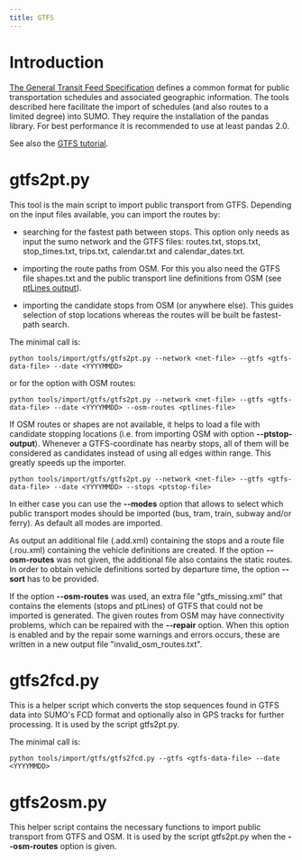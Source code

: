 ```yaml
---
title: GTFS
---
```


# Introduction

[The General Transit Feed Specification](https://developers.google.com/transit/gtfs) defines a common format
for public transportation schedules and associated geographic information. The tools described here
facilitate the import of schedules (and also routes to a limited degree) into SUMO. They require the installation
of the pandas library. For best performance it is recommended to use at least pandas 2.0.

See also the [GTFS tutorial](../../Tutorials/GTFS.md).

# gtfs2pt.py

This tool is the main script to import public transport from GTFS. Depending on
the input files available, you can import the routes by:

- searching for the fastest path between stops. This option only needs as input
the sumo network and the GTFS files: routes.txt, stops.txt, stop_times.txt,
trips.txt, calendar.txt and calendar_dates.txt.

- importing the route paths from OSM. For this you also need the GTFS file
shapes.txt and the public transport line definitions from OSM (see [ptLines output](../../Networks/Further_Outputs.md#public_transport_lines)).

- importing the candidate stops from OSM (or anywhere else). This guides selection of stop locations whereas the routes will be built be fastest-path search.

The minimal call is:

```
python tools/import/gtfs/gtfs2pt.py --network <net-file> --gtfs <gtfs-data-file> --date <YYYYMMDD>
```

or for the option with OSM routes:

```
python tools/import/gtfs/gtfs2pt.py --network <net-file> --gtfs <gtfs-data-file> --date <YYYYMMDD> --osm-routes <ptlines-file>
```

If OSM routes or shapes are not available, it helps to load a file with candidate stopping locations (i.e. from importing OSM with option **--ptstop-output**).
Whenever a GTFS-coordinate has nearby stops, all of them will be considered as candidates instead of using all edges within range. This greatly speeds up the importer.

```
python tools/import/gtfs/gtfs2pt.py --network <net-file> --gtfs <gtfs-data-file> --date <YYYYMMDD> --stops <ptstop-file>
```


In either case you can use the **--modes** option that allows to select which public transport
modes should be imported (bus, tram, train, subway and/or ferry). As default all modes are imported.

As output an additional file (.add.xml) containing the stops and a route file
(.rou.xml) containing the vehicle definitions are created. If the option **--osm-routes**
was not given, the additional file also contains the static routes.
In order to obtain vehicle definitions sorted by departure time, the option **--sort** has to be provided.

If the option **--osm-routes** was used, an extra file "gtfs_missing.xml"
that contains the elements (stops and ptLines) of GTFS that could not be imported
is generated. The given routes from OSM may have connectivity problems, which can
be repaired with the **--repair** option. When this option is enabled and by the
repair some warnings and errors occurs, these are written in a new output file
"invalid_osm_routes.txt".

# gtfs2fcd.py

This is a helper script which converts the stop sequences found in GTFS data into SUMO's FCD format and
optionally also in GPS tracks for further processing. It is used by the script gtfs2pt.py.

The minimal call is:

```
python tools/import/gtfs/gtfs2fcd.py --gtfs <gtfs-data-file> --date <YYYYMMDD>
```

# gtfs2osm.py

This helper script contains the necessary functions to import public transport
from GTFS and OSM. It is used by the script gtfs2pt.py when the **--osm-routes** option is given.
